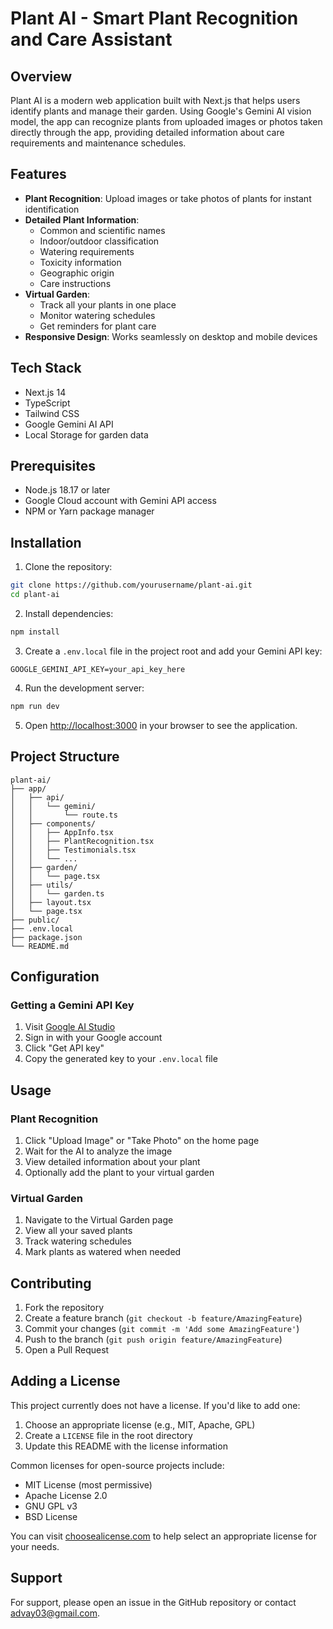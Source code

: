 # Plant AI - Smart Plant Recognition and Care Assistant

## Overview
Plant AI is a modern web application built with Next.js that helps users identify plants and manage their garden. Using Google's Gemini AI vision model, the app can recognize plants from uploaded images or photos taken directly through the app, providing detailed information about care requirements and maintenance schedules.

## Features
- **Plant Recognition**: Upload images or take photos of plants for instant identification
- **Detailed Plant Information**:
  - Common and scientific names
  - Indoor/outdoor classification
  - Watering requirements
  - Toxicity information
  - Geographic origin
  - Care instructions
- **Virtual Garden**:
  - Track all your plants in one place
  - Monitor watering schedules
  - Get reminders for plant care
- **Responsive Design**: Works seamlessly on desktop and mobile devices

## Tech Stack
- Next.js 14
- TypeScript
- Tailwind CSS
- Google Gemini AI API
- Local Storage for garden data

## Prerequisites
- Node.js 18.17 or later
- Google Cloud account with Gemini API access
- NPM or Yarn package manager

## Installation

1. Clone the repository:
```bash
git clone https://github.com/yourusername/plant-ai.git
cd plant-ai
```

2. Install dependencies:
```bash
npm install
```

3. Create a `.env.local` file in the project root and add your Gemini API key:
```plaintext
GOOGLE_GEMINI_API_KEY=your_api_key_here
```

4. Run the development server:
```bash
npm run dev
```

5. Open [http://localhost:3000](http://localhost:3000) in your browser to see the application.

## Project Structure
```
plant-ai/
├── app/
│   ├── api/
│   │   └── gemini/
│   │       └── route.ts
│   ├── components/
│   │   ├── AppInfo.tsx
│   │   ├── PlantRecognition.tsx
│   │   ├── Testimonials.tsx
│   │   └── ...
│   ├── garden/
│   │   └── page.tsx
│   ├── utils/
│   │   └── garden.ts
│   ├── layout.tsx
│   └── page.tsx
├── public/
├── .env.local
├── package.json
└── README.md
```

## Configuration

### Getting a Gemini API Key
1. Visit [Google AI Studio](https://makersuite.google.com/app/apikey)
2. Sign in with your Google account
3. Click "Get API key"
4. Copy the generated key to your `.env.local` file

## Usage

### Plant Recognition
1. Click "Upload Image" or "Take Photo" on the home page
2. Wait for the AI to analyze the image
3. View detailed information about your plant
4. Optionally add the plant to your virtual garden

### Virtual Garden
1. Navigate to the Virtual Garden page
2. View all your saved plants
3. Track watering schedules
4. Mark plants as watered when needed


## Contributing
1. Fork the repository
2. Create a feature branch (`git checkout -b feature/AmazingFeature`)
3. Commit your changes (`git commit -m 'Add some AmazingFeature'`)
4. Push to the branch (`git push origin feature/AmazingFeature`)
5. Open a Pull Request

## Adding a License
This project currently does not have a license. If you'd like to add one:

1. Choose an appropriate license (e.g., MIT, Apache, GPL)
2. Create a `LICENSE` file in the root directory
3. Update this README with the license information

Common licenses for open-source projects include:
- MIT License (most permissive)
- Apache License 2.0
- GNU GPL v3
- BSD License

You can visit [choosealicense.com](https://choosealicense.com/) to help select an appropriate license for your needs.

## Support
For support, please open an issue in the GitHub repository or contact advay03@gmail.com.
